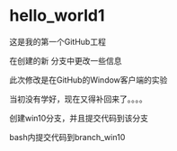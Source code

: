 # hello_world1
这是我的第一个GitHub工程

在创建的新 分支中更改一些信息

此次修改是在GitHub的Window客户端的实验

当初没有学好，现在又得补回来了。。。。

创建win10分支，并且提交代码到该分支

bash内提交代码到branch_win10